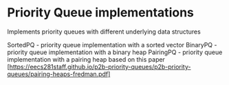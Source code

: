 # Priority Queue implementations
Implements priority queues with different underlying data structures

SortedPQ - priority queue implementation with a sorted vector
BinaryPQ - priority queue implementation with a binary heap
PairingPQ - priority queue implementation with a pairing heap based on this paper [https://eecs281staff.github.io/p2b-priority-queues/p2b-priority-queues/pairing-heaps-fredman.pdf]
